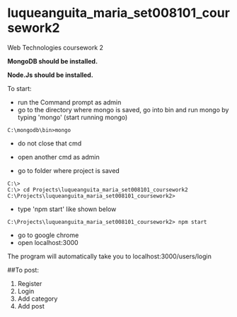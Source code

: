 # luqueanguita_maria_set008101_coursework2
Web Technologies coursework 2


**MongoDB should be installed.**

**Node.Js should be installed.**

To start:
- run the Command prompt as admin
- go to the directory where mongo is saved, go into bin and run mongo by typing 'mongo' (start running mongo) 
```
C:\mongodb\bin>mongo
```
- do not close that cmd

- open another cmd as admin
- go to folder where project is saved 
```
C:\>
C:\> cd Projects\luqueanguita_maria_set008101_coursework2
C:\Projects\luqueanguita_maria_set008101_coursework2>
```

- type 'npm start' like shown below

```
C:\Projects\luqueanguita_maria_set008101_coursework2> npm start
```

- go to google chrome
- open localhost:3000

The program will automatically take you to localhost:3000/users/login

##To post:
1. Register
2. Login
3. Add category
4. Add post

